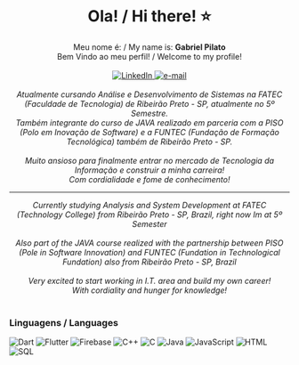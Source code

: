 <h1 align="center"> Ola! / Hi there! ⭐ </h1>

<p align="center">
    Meu nome é: / My name is: <b>Gabriel Pilato</b> <br>
    Bem Vindo ao meu perfil! / Welcome to my profile!<br><br>
     <a href="https://www.linkedin.com/in/gabriel-leandro-3659641a2/">
        <img src="https://img.shields.io/badge/LinkedIn-black?style=flat-square&logo=linkedin" alt="LinkedIn">
    </a>
    <a href="mailto:gabrielaraujopilato@gmail.com">
        <img src="https://img.shields.io/badge/Email-black?style=flat-square&logo=gmail&logoColor=white" alt="e-mail">
    </a>
    <br>
    <i>
        <br>
        Atualmente cursando Análise e Desenvolvimento de Sistemas na FATEC (Faculdade de Tecnologia) de Ribeirão Preto - SP, atualmente no 5º Semestre. <br>
        Também integrante do curso de JAVA realizado em parceria com a PISO (Polo em Inovação de Software) e a FUNTEC (Fundação de Formação Tecnológica) também de Ribeirão          Preto - SP. <br> <br>
        Muito ansioso para finalmente entrar no mercado de Tecnologia da Informação e construir a minha carreira! <br>
        Com cordialidade e fome de conhecimento!
    </i>
</p>

---

<p align="center">
    <i>
        Currently studying Analysis and System Development at FATEC (Technology College) from Ribeirão Preto - SP, Brazil, right now Im at 5º Semester <br><br>
        Also part of the JAVA course realized with the partnership between PISO (Pole in Software Innovation) and FUNTEC (Fundation in Technological Fundation) also from            Ribeirão Preto - SP, Brazil <br> <br>
        Very excited to start working in I.T. area and build my own career!<br>
        With cordiality and hunger for knowledge! <br>
    </i><br>
   
</p>

### Linguagens / Languages

![Dart](https://img.shields.io/badge/Dart-black?style=for-the-badge&logo=dart&logoColor=white)
![Flutter](https://img.shields.io/badge/Flutter-black?style=for-the-badge&logo=flutter&logoColor=white)
![Firebase](https://img.shields.io/badge/Firebase-black?style=for-the-badge&logo=firebase&logoColor=white)
![C++](https://img.shields.io/badge/c++-black?style=for-the-badge&logo=cplusplus)
![C](https://img.shields.io/badge/c-black?style=for-the-badge&logo=c)
![Java](https://img.shields.io/badge/java-black?style=for-the-badge&logo=openjdk)
![JavaScript](https://img.shields.io/badge/javascript-black?style=for-the-badge&logo=javascript)
![HTML](https://img.shields.io/badge/html5-black?style=for-the-badge&logo=html5)
![SQL](https://img.shields.io/badge/sql-black?style=for-the-badge&logo=mysql)



  
<!--
- 🔭 I’m currently working on ...
- 🌱 I’m currently learning ...
- 👯 I’m looking to collaborate on ...
- 🤔 I’m looking for help with ...
- 💬 Ask me about ...
- 📫 How to reach me: ...
- 😄 Pronouns: ...
- ⚡ Fun fact: ...
-->
